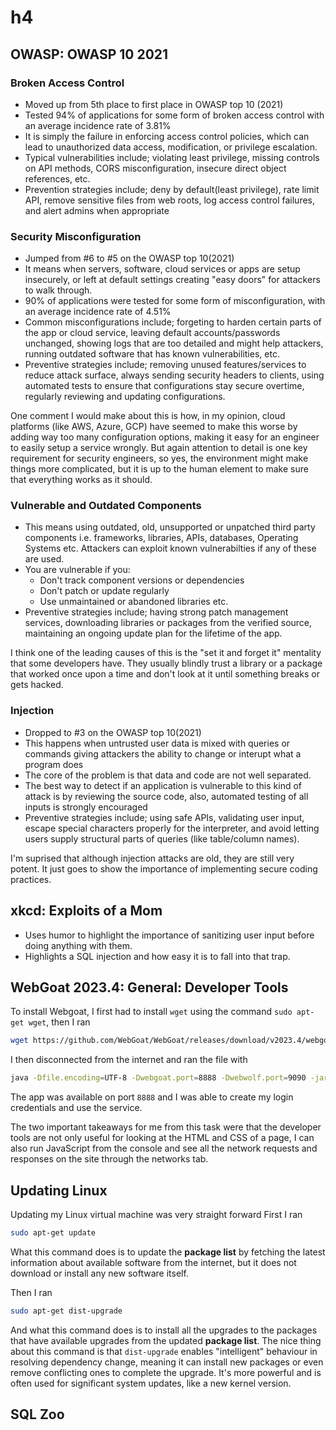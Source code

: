# h4

## OWASP: OWASP 10 2021

### Broken Access Control

  - Moved up from 5th place to first place in OWASP top 10 (2021)
  - Tested 94% of applications for some form of broken access control with an average incidence rate of 3.81%
  - It is simply the failure in enforcing access control policies, which can lead to unauthorized data access, modification, or privilege escalation. 
  - Typical vulnerabilities include; violating least privilege, missing controls on API methods, CORS misconfiguration, insecure direct object references, etc.
  - Prevention strategies include; deny by default(least privilege), rate limit API, remove sensitive files from web roots, log access control failures, and alert admins when appropriate

### Security Misconfiguration

  - Jumped from #6 to #5 on the OWASP top 10(2021)
  - It means when servers, software, cloud services or apps are setup insecurely, or left at default settings creating "easy doors" for attackers to walk through.
  - 90% of applications were tested for some form of misconfiguration, with an average incidence rate of 4.51%
  - Common misconfigurations include; forgeting to harden certain parts of the app or cloud service, leaving default accounts/passwords unchanged, showing logs that are too detailed and might help attackers, running outdated software that has known vulnerabilities, etc.
  - Preventive strategies include; removing unused features/services to reduce attack surface, always sending security headers to clients, using automated tests to ensure that configurations stay secure overtime, regularly reviewing and updating configurations.

One comment I would make about this is how, in my opinion, cloud platforms (like AWS, Azure, GCP) have seemed to make this worse by adding way too many configuration options, making it easy for an engineer to easily setup a service wrongly. But again attention to detail is one key requirement for security engineers, so yes, the environment might make things more complicated, but it is up to the human element to make sure that everything works as it should.

### Vulnerable and Outdated Components

  - This means using outdated, old, unsupported or unpatched third party components i.e. frameworks, libraries, APIs, databases, Operating Systems etc. Attackers can exploit known vulnerabilties if any of these are used.
  - You are vulnerable if you:
      - Don't track component versions or dependencies
      - Don't patch or update regularly
      - Use unmaintained or abandoned libraries etc.
  - Preventive strategies include; having strong patch management services, downloading libraries or packages from the verified source, maintaining an ongoing update plan for the lifetime of the app.

I think one of the leading causes of this is the "set it and forget it" mentality that some developers have. They usually blindly trust a library or a package that worked once upon a time and don't look at it until something breaks or gets hacked.

### Injection

  - Dropped to #3 on the OWASP top 10(2021)
  - This happens when untrusted user data is mixed with queries or commands giving attackers the ability to change or interupt what a program does
  - The core of the problem is that data and code are not well separated.
  - The best way to detect if an application is vulnerable to this kind of attack is by reviewing the source code, also, automated testing of all inputs is strongly encouraged
  - Preventive strategies include; using safe APIs, validating user input, escape special characters properly for the interpreter, and avoid letting users supply structural parts of queries (like table/column names).

I'm suprised that although injection attacks are old, they are still very potent. It just goes to show the importance of implementing secure coding practices.

## xkcd: Exploits of a Mom

  - Uses humor to highlight the importance of sanitizing user input before doing anything with them.
  - Highlights a SQL injection and how easy it is to fall into that trap.

## WebGoat 2023.4: General: Developer Tools

To install Webgoat, I first had to install `wget` using the command `sudo apt-get wget`, then I ran 
```bash
wget https://github.com/WebGoat/WebGoat/releases/download/v2023.4/webgoat-2023.4.jar
```
I then disconnected from the internet and ran the file with
```bash
java -Dfile.encoding=UTF-8 -Dwebgoat.port=8888 -Dwebwolf.port=9090 -jar webgoat-2023.4.jar
```

The app was available on port `8888` and I was able to create my login credentials and use the service.

The two important takeaways for me from this task were that the developer tools are not only useful for looking at the HTML and CSS of a page, I can also run JavaScript from the console and see all the network requests and responses on the site through the networks tab.

## Updating Linux

Updating my Linux virtual machine was very straight forward
First I ran
```bash
sudo apt-get update
```
What this command does is to update the **package list** by fetching the latest information about available software from the internet, but it does not download or install any new software itself.

Then I ran 
```bash
sudo apt-get dist-upgrade
```
And what this command does is to install all the upgrades to the packages that have available upgrades from the updated **package list**. The nice thing about this command is that `dist-upgrade` enables "intelligent" behaviour in resolving dependency change, meaning it can install new packages or even remove conflicting ones to complete the upgrade. It's more powerful and is often used for significant system updates, like a new kernel version.

## SQL Zoo

